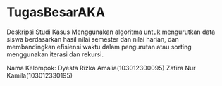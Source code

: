# TugasBesarAKA

Deskripsi Studi Kasus
Menggunakan algoritma untuk mengurutkan data siswa berdasarkan hasil nilai semester dan nilai harian, dan membandingkan efisiensi waktu dalam pengurutan atau sorting menggunakan iterasi dan rekursi.

Nama Kelompok:
Dyesta Rizka Amalia(103012300095)
Zafira Nur Kamila(103012330195)
